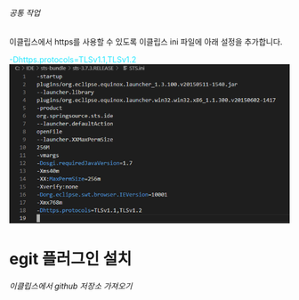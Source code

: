 <h6>공통 작업</h6>

<p> 이클립스에서 https를 사용할 수 있도록 이클립스 ini 파일에 아래 설정을 추가합니다.</p>

<font color="#28E7FF">
-Dhttps.protocols=TLSv1.1,TLSv1.2
</font>

<img src="https://github.com/ndpsrnd/README/blob/master/eclipseinit.png?raw=true" />


<h1>egit 플러그인 설치</h1>








<h6>이클립스에서 github 저장소 가져오기</h6>


